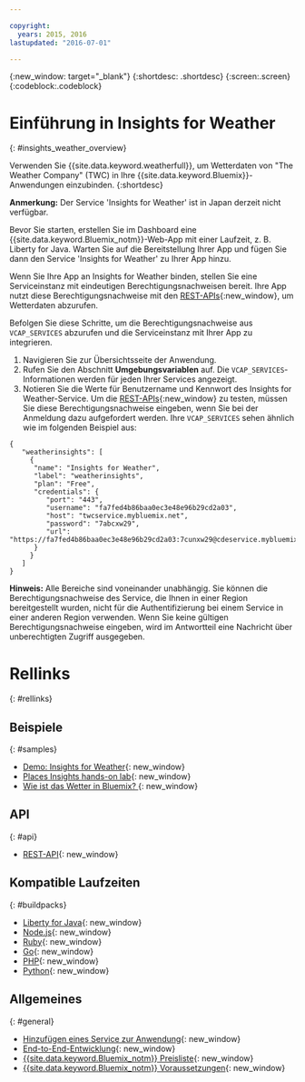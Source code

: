 ```yaml
---

copyright:
  years: 2015, 2016
lastupdated: "2016-07-01"

---
```


{:new_window: target="_blank"}
{:shortdesc: .shortdesc}
{:screen:.screen}
{:codeblock:.codeblock}

# Einführung in Insights for Weather
{: #insights_weather_overview}

Verwenden Sie {{site.data.keyword.weatherfull}},
um Wetterdaten von "The Weather Company" (TWC) in Ihre {{site.data.keyword.Bluemix}}-Anwendungen einzubinden.
{:shortdesc}

**Anmerkung:** Der Service 'Insights for Weather' ist in Japan derzeit nicht verfügbar.

Bevor Sie starten, erstellen Sie im Dashboard eine {{site.data.keyword.Bluemix_notm}}-Web-App
mit einer Laufzeit, z. B. Liberty for Java. Warten Sie auf die Bereitstellung Ihrer App und fügen Sie dann
den Service 'Insights for Weather' zu Ihrer App hinzu.

Wenn Sie Ihre App an Insights for Weather binden,
stellen Sie eine Serviceinstanz mit eindeutigen Berechtigungsnachweisen bereit. Ihre App
nutzt diese Berechtigungsnachweise mit den [REST-APIs](https://twcservice.{APPDomain}/rest-api-deprecated/){:new_window}, um Wetterdaten abzurufen.

Befolgen Sie diese Schritte, um die Berechtigungsnachweise aus `VCAP_SERVICES` abzurufen und die Serviceinstanz mit Ihrer App zu integrieren.

1. Navigieren Sie zur Übersichtsseite der Anwendung.
2. Rufen Sie den Abschnitt **Umgebungsvariablen** auf. Die `VCAP_SERVICES`-Informationen werden für jeden Ihrer Services angezeigt.
3. Notieren Sie die Werte für Benutzername und Kennwort des Insights for Weather-Service.
Um die [REST-APIs](https://twcservice.{APPDomain}/rest-api-deprecated/){:new_window} zu testen, müssen Sie diese Berechtigungsnachweise eingeben,
wenn Sie bei der Anmeldung dazu aufgefordert werden.
Ihre `VCAP_SERVICES` sehen ähnlich wie im folgenden Beispiel aus:

```
{
   "weatherinsights": [
     {
      "name": "Insights for Weather",
      "label": "weatherinsights",
      "plan": "Free",
      "credentials": {
         "port": "443",
         "username": "fa7fed4b86baa0ec3e48e96b29cd2a03",
         "host": "twcservice.mybluemix.net",
         "password": "7abcxw29",
         "url": "https://fa7fed4b86baa0ec3e48e96b29cd2a03:7cunxw29@cdeservice.mybluemix.net"
      }
     }
   ]
}
```

**Hinweis:** Alle Bereiche sind voneinander unabhängig. Sie können die Berechtigungsnachweise des Service,
die Ihnen in einer Region bereitgestellt wurden, nicht für die Authentifizierung
bei einem Service in einer anderen Region verwenden.
Wenn Sie keine gültigen Berechtigungsnachweise eingeben, wird im
Antwortteil eine Nachricht über unberechtigten Zugriff ausgegeben. 

# Rellinks
{: #rellinks}
## Beispiele
{: #samples}
* [Demo: Insights for Weather](http://insights-for-weather-demo.mybluemix.net/){: new_window}
* [Places Insights hands-on lab](https://github.com/IBM-Bluemix/places-insights-lab){: new_window}
* [Wie ist das Wetter in Bluemix? ](https://developer.ibm.com/bluemix/2015/12/08/insights-weather-sample-overview){: new_window}

## API
{: #api}
* [REST-API](https://twcservice.{APPDomain}/rest-api-deprecated/){: new_window}

## Kompatible Laufzeiten
{: #buildpacks}
* [Liberty for Java](https://console.{DomainName}/docs/runtimes/liberty/index.html){: new_window}
* [Node.js](https://console.{DomainName}/docs/runtimes/nodejs/index.html){: new_window}
* [Ruby](https://console.{DomainName}/docs/runtimes/ruby/index.html){: new_window}
* [Go](https://console.{DomainName}/docs/runtimes/go/index.html){: new_window}
* [PHP](https://console.{DomainName}/docs/runtimes/php/index.html){: new_window}
* [Python](https://console.{DomainName}/docs/runtimes/python/index.html){: new_window}

## Allgemeines
{: #general}
* [Hinzufügen eines Service zur Anwendung](/docs/services/reqnsi.html){: new_window}
* [End-to-End-Entwicklung](https://console.{DomainName}/docs/cfapps/ee.html){: new_window}
* [{{site.data.keyword.Bluemix_notm}} Preisliste](https://console.{DomainName}/pricing/){: new_window}
* [{{site.data.keyword.Bluemix_notm}} Voraussetzungen](https://developer.ibm.com/bluemix/support/#prereqs){: new_window}
